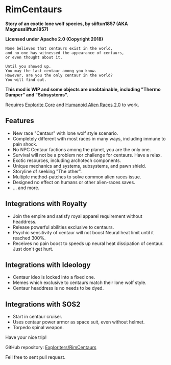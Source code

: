 # RimCentaurs
**Story of an exotic lone wolf species, by siiftun1857 (AKA Magnussiiftun1857)**

**Licensed under Apache 2.0 (Copyright 2018)**

	None believes that centaurs exist in the world, 
	and no one has witnessed the appearance of centaurs, 
	or even thought about it.
	
	Until you showed up.
	You may the last centaur among you know. 
	However, are you the only centaur in the world?
	You will find out.

**This mod is WIP and some objects are unobtainable, including "Thermo Damper" and "Subsystems".**

Requires [Explorite Core](https://github.com/Exploriters/explorite-core) and [Humanoid Alien Races 2.0](https://github.com/RimWorld-CCL-Reborn/AlienRaces) to work.

## Features
* New race "Centaur" with lone wolf style scenario.
* Completely different with most races in many ways, including immune to pain shock.
* No NPC Centaur factions among the planet, you are the only one.
* Survival will not be a problem nor challenge for centaurs. Have a relax.
* Exotic resources, including archotech components.
* Unique mechanics and systems, subsystems, and pawn shield.
* Storyline of seeking "The other".
* Multiple method-patches to solve common alien races issue.
* Designed no effect on humans or other alien-races saves.
* ... and more.
## Integrations with Royalty
* Join the empire and satisfy royal apparel requirement without headdress.
* Release powerful abilities exclusive to centaurs.
* Psychic sensitivity of centaur will not boost Neural heat limit until it reached 300%.
* Receives no pain boost to speeds up neural heat dissipation of centaur. Just don't get hurt.
## Integrations with Ideology
* Centaur ideo is locked into a fixed one.
* Memes which exclusive to centaurs match their lone wolf style.
* Centaur headdress is no needs to be dyed.
## Integrations with SOS2
* Start in centaur cruiser.
* Uses centaur power armor as space suit, even without helmet.
* Torpedo spinal weapon.

Have your nice trip!

GitHub repository: [Exploriters/RimCentaurs](https://github.com/Exploriters/RimCentaurs)

Fell free to sent pull request.
